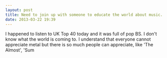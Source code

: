 ```yaml
---
layout: post
title: Need to join up with someone to educate the world about music.
date: 2013-03-22 19:39
---
```

I happened to listen to UK Top 40 today and it was full of pop BS. I don't know what the world is coming to. I understand that everyone cannot appreciate metal but there is so much people can appreciate, like 'The Almost', 'Sum
